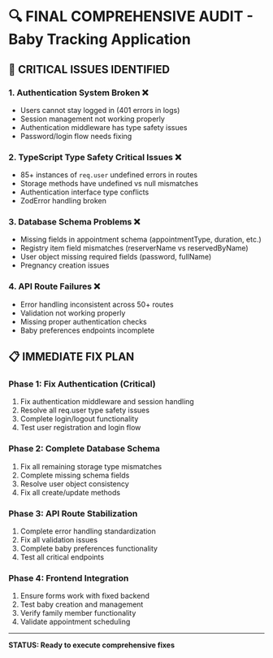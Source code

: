 # 🔍 FINAL COMPREHENSIVE AUDIT - Baby Tracking Application

## 🚨 CRITICAL ISSUES IDENTIFIED

### 1. **Authentication System Broken** ❌
- Users cannot stay logged in (401 errors in logs)
- Session management not working properly
- Authentication middleware has type safety issues
- Password/login flow needs fixing

### 2. **TypeScript Type Safety Critical Issues** ❌
- 85+ instances of `req.user` undefined errors in routes
- Storage methods have undefined vs null mismatches
- Authentication interface type conflicts
- ZodError handling broken

### 3. **Database Schema Problems** ❌
- Missing fields in appointment schema (appointmentType, duration, etc.)
- Registry item field mismatches (reserverName vs reservedByName)
- User object missing required fields (password, fullName)
- Pregnancy creation issues

### 4. **API Route Failures** ❌
- Error handling inconsistent across 50+ routes
- Validation not working properly
- Missing proper authentication checks
- Baby preferences endpoints incomplete

## 📋 IMMEDIATE FIX PLAN

### Phase 1: Fix Authentication (Critical)
1. Fix authentication middleware and session handling
2. Resolve all req.user type safety issues
3. Complete login/logout functionality
4. Test user registration and login flow

### Phase 2: Complete Database Schema
1. Fix all remaining storage type mismatches
2. Complete missing schema fields
3. Resolve user object consistency
4. Fix all create/update methods

### Phase 3: API Route Stabilization
1. Complete error handling standardization
2. Fix all validation issues
3. Complete baby preferences functionality
4. Test all critical endpoints

### Phase 4: Frontend Integration
1. Ensure forms work with fixed backend
2. Test baby creation and management
3. Verify family member functionality
4. Validate appointment scheduling

---
**STATUS: Ready to execute comprehensive fixes**
